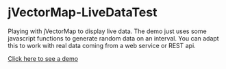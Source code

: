 jVectorMap-LiveDataTest
=======================

Playing with jVectorMap to display live data.
The demo just uses some javascript functions to generate random data on an interval.
You can adapt this to work with real data coming from a web service or REST api.


[Click here to see a demo](http://www.damianofusco.com/demoes/jVectorMap-LiveDataTest/)
